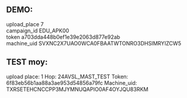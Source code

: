 ## DEMO:
upload_place 7  
campaign_id EDU_APK00  
token a703dda448b0ef1e39e2063d877e92ab  
machine_uid SVXNC2X7UAO0WCA0FBAATWTONRO3DHSIMRYIZCW5
## TEST moy:
upload place:  1
Hop: 24AVSL_MAST_TEST
Token:  6f83eb56b1aa88a3ae953d54856a79fc
Machine_uid:  TXRSETEHCNCCPP3MJYMNUQAPIO0AF4OYJQU83RKM